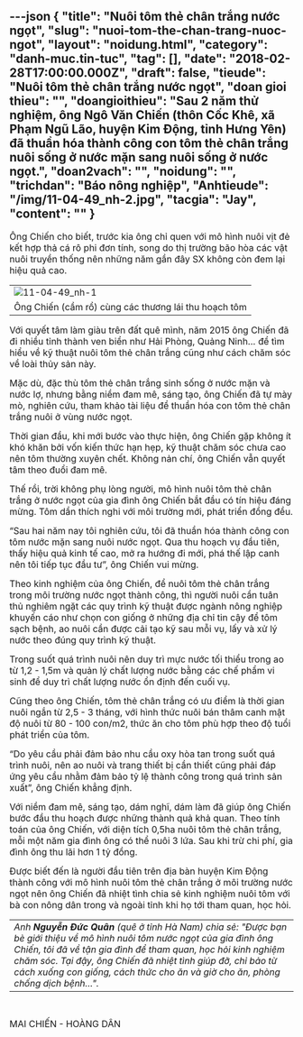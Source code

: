 ---json
{
    "title": "Nuôi tôm thẻ chân trắng nước ngọt",
    "slug": "nuoi-tom-the-chan-trang-nuoc-ngot",
    "layout": "noidung.html",
    "category": "danh-muc.tin-tuc",
    "tag": [],
    "date": "2018-02-28T17:00:00.000Z",
    "draft": false,
    "tieude": "Nuôi tôm thẻ chân trắng nước ngọt",
    "doan gioi thieu": "",
    "doangioithieu": "Sau 2 năm thử nghiệm, ông Ngô Văn Chiến (thôn Cốc Khê, xã Phạm Ngũ Lão, huyện Kim Động, tỉnh Hưng Yên) đã thuần hóa thành công con tôm thẻ chân trắng nuôi sống ở nước mặn sang nuôi sống ở nước ngọt.",
    "doan2vach": "",
    "noidung": "",
    "trichdan": "Báo nông nghiệp",
    "Anhtieude": "/img/11-04-49_nh-2.jpg",
    "tacgia": "Jay",
    "__content__": ""
}
---
<p><span style="font-size:16px">&Ocirc;ng Chiến cho biết, trước kia &ocirc;ng chỉ quen với m&ocirc; h&igrave;nh nu&ocirc;i vịt đẻ kết hợp thả c&aacute; r&ocirc; phi đơn t&iacute;nh, song do thị trường b&atilde;o h&ograve;a c&aacute;c vật nu&ocirc;i truyền thống n&ecirc;n những năm gần đ&acirc;y SX kh&ocirc;ng c&ograve;n đem lại hiệu quả cao.</span></p>

<table border="0" cellpadding="0" cellspacing="0" style="width:100%">
	<tbody>
		<tr>
			<td><span style="font-size:16px"><img alt="11-04-49_nh-1" id="170408" src="http://image.nongnghiep.vn/upload/2018/1/16/11-04-49_nh-1.jpg" title="11-04-49_nh-1" /></span></td>
		</tr>
		<tr>
			<td><span style="font-size:16px">&Ocirc;ng Chiến (cầm rổ) c&ugrave;ng c&aacute;c thương l&aacute;i thu hoạch t&ocirc;m</span></td>
		</tr>
	</tbody>
</table>

<p><span style="font-size:16px">Với quyết t&acirc;m l&agrave;m gi&agrave;u tr&ecirc;n đất qu&ecirc; m&igrave;nh, năm 2015 &ocirc;ng Chiến đ&atilde; đi nhiều tỉnh th&agrave;nh ven biển như Hải Ph&ograve;ng, Quảng Ninh&hellip; để t&igrave;m hiểu về kỹ thuật nu&ocirc;i t&ocirc;m thẻ ch&acirc;n trắng cũng như c&aacute;ch chăm s&oacute;c về lo&agrave;i thủy sản n&agrave;y.</span></p>

<p><span style="font-size:16px">Mặc d&ugrave;, đặc th&ugrave; t&ocirc;m thẻ ch&acirc;n trắng sinh sống ở nước mặn v&agrave; nước lợ, nhưng bằng niềm đam m&ecirc;, s&aacute;ng tạo, &ocirc;ng Chiến đ&atilde; tự m&agrave;y m&ograve;, nghi&ecirc;n cứu, tham khảo t&agrave;i liệu để thuần h&oacute;a con t&ocirc;m thẻ ch&acirc;n trắng nu&ocirc;i ở v&ugrave;ng nước ngọt.</span></p>

<p><span style="font-size:16px">Thời gian đầu, khi mới bước v&agrave;o thực hiện, &ocirc;ng Chiến gặp kh&ocirc;ng &iacute;t kh&oacute; khăn bởi vốn kiến thức hạn hẹp, kỹ thuật chăm s&oacute;c chưa cao n&ecirc;n t&ocirc;m thường xuy&ecirc;n chết. Kh&ocirc;ng nản ch&iacute;, &ocirc;ng Chiến vẫn quyết t&acirc;m theo đuổi đam m&ecirc;.</span></p>

<p><span style="font-size:16px">Thế rồi, trời kh&ocirc;ng phụ l&ograve;ng người, m&ocirc; h&igrave;nh nu&ocirc;i t&ocirc;m thẻ ch&acirc;n trắng ở nước ngọt của gia đ&igrave;nh &ocirc;ng Chiến bắt đầu c&oacute; t&iacute;n hiệu đ&aacute;ng mừng. T&ocirc;m dần th&iacute;ch nghi với m&ocirc;i trường mới, ph&aacute;t triển đồng đều.</span></p>

<p><span style="font-size:16px">&ldquo;Sau hai năm nay t&ocirc;i nghi&ecirc;n cứu, t&ocirc;i đ&atilde; thuần h&oacute;a th&agrave;nh c&ocirc;ng con t&ocirc;m nước mặn sang nu&ocirc;i nước ngọt. Qua thu hoạch vụ đầu ti&ecirc;n, thấy hiệu quả kinh tế cao, mở ra hướng đi mới, ph&aacute; thế lập canh n&ecirc;n t&ocirc;i tiếp tục đầu tư&rdquo;, &ocirc;ng Chiến vui mừng.</span></p>

<p><span style="font-size:16px">Theo kinh nghiệm của &ocirc;ng Chiến, để nu&ocirc;i t&ocirc;m thẻ ch&acirc;n trắng trong m&ocirc;i trường nước ngọt th&agrave;nh c&ocirc;ng, th&igrave; người nu&ocirc;i cần tu&acirc;n thủ nghi&ecirc;m ngặt c&aacute;c quy tr&igrave;nh kỹ thuật được ng&agrave;nh n&ocirc;ng nghiệp khuyến c&aacute;o như chọn con giống ở những địa chỉ tin cậy để t&ocirc;m sạch bệnh, ao nu&ocirc;i cần được cải tạo kỹ sau mỗi vụ, lấy v&agrave; xử l&yacute; nước theo đ&uacute;ng quy tr&igrave;nh kỹ thuật.</span></p>

<p><span style="font-size:16px">Trong suốt qu&aacute; tr&igrave;nh nu&ocirc;i n&ecirc;n duy tr&igrave; mực nước tối thiểu trong ao từ 1,2 - 1,5m v&agrave; quản l&yacute; chất lượng nước bằng c&aacute;c chế phẩm vi sinh để duy tr&igrave; chất lượng nước ổn định đến cuối vụ.</span></p>

<p><span style="font-size:16px">Cũng theo &ocirc;ng Chiến, t&ocirc;m thẻ ch&acirc;n trắng c&oacute; ưu điểm l&agrave; thời gian nu&ocirc;i ngắn từ 2,5 - 3 th&aacute;ng, với h&igrave;nh thức nu&ocirc;i b&aacute;n th&acirc;m canh mật độ nu&ocirc;i từ 80 - 100 con/m2, thức ăn cho t&ocirc;m ph&ugrave; hợp theo độ tuổi ph&aacute;t triển của t&ocirc;m.</span></p>

<p><span style="font-size:16px">&ldquo;Do y&ecirc;u cầu phải đảm bảo nhu cầu oxy h&ograve;a tan trong suốt qu&aacute; tr&igrave;nh nu&ocirc;i, n&ecirc;n ao nu&ocirc;i v&agrave; trang thiết bị cần thiết cũng phải đ&aacute;p ứng y&ecirc;u cầu nhằm đảm bảo tỷ lệ th&agrave;nh c&ocirc;ng trong qu&aacute; tr&igrave;nh sản xuất&rdquo;, &ocirc;ng Chiến khẳng định.</span></p>

<p><span style="font-size:16px">Với niềm đam m&ecirc;, s&aacute;ng tạo, d&aacute;m nghĩ, d&aacute;m l&agrave;m đ&atilde; gi&uacute;p &ocirc;ng Chiến bước đầu thu hoạch được những th&agrave;nh quả khả quan. Theo t&iacute;nh to&aacute;n của &ocirc;ng Chiến, với diện t&iacute;ch 0,5ha nu&ocirc;i t&ocirc;m thẻ ch&acirc;n trắng, mỗi một năm gia đ&igrave;nh &ocirc;ng c&oacute; thể nu&ocirc;i 3 lứa. Sau khi trừ chi ph&iacute;, gia đ&igrave;nh &ocirc;ng thu l&atilde;i hơn 1 tỷ đồng.</span></p>

<p><span style="font-size:16px">Được biết&nbsp;đến&nbsp;l&agrave; người đầu ti&ecirc;n tr&ecirc;n địa b&agrave;n huyện Kim Động th&agrave;nh c&ocirc;ng với m&ocirc; h&igrave;nh nu&ocirc;i t&ocirc;m thẻ ch&acirc;n trắng ở m&ocirc;i trường nước ngọt n&ecirc;n &ocirc;ng Chiến đ&atilde; nhiệt t&igrave;nh chia sẻ kinh nghiệm nu&ocirc;i t&ocirc;m với b&agrave; con n&ocirc;ng d&acirc;n trong v&agrave; ngo&agrave;i tỉnh khi họ tới tham quan, học hỏi.</span></p>

<table align="center" cellpadding="10" cellspacing="10">
	<tbody>
		<tr>
			<td><span style="font-size:16px"><em>Anh&nbsp;<strong>Nguyễn Đức Qu&acirc;n</strong>&nbsp;(qu&ecirc; ở tỉnh H&agrave; Nam) chia sẻ: &quot;Được bạn b&egrave; giới thiệu về m&ocirc; h&igrave;nh nu&ocirc;i t&ocirc;m nước ngọt của gia đ&igrave;nh &ocirc;ng Chiến, t&ocirc;i đ&atilde; về tận gia đ&igrave;nh để tham quan, học hỏi kinh nghiệm chăm s&oacute;c. Tại đậy, &ocirc;ng Chiến đ&atilde; nhiệt t&igrave;nh gi&uacute;p đỡ, chỉ bảo từ c&aacute;ch xuống con giống, c&aacute;ch thức cho ăn v&agrave; giờ cho ăn, ph&ograve;ng chống dịch bệnh&hellip;&quot;.</em></span></td>
		</tr>
	</tbody>
</table>

<p>&nbsp;</p>

<p><span style="font-size:16px">MAI CHIẾN - HO&Agrave;NG D&Acirc;N</span></p>
